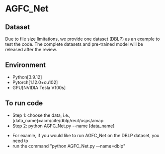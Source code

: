 # AGFC_Net

## Dataset
Due to file size limitations, we provide one dataset (DBLP) as an example to test the code. The complete datasets and pre-trained model will be released after the review.

## Environment
+ Python[3.9.12]
+ Pytorch[1.12.0+cu102]
+ GPU[NVIDIA Tesla V100s]

## To run code
+ Step 1: choose the data, i.e., [data_name]=acm/cite/dblp/reut/usps/amap
+ Step 2: python AGFC_Net.py --name [data_name]
* For examle, if you would like to run AGFC_Net on the DBLP dataset, you need to
* run the command "python AGFC_Net.py --name=dblp"
